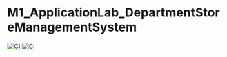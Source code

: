 # M1_ApplicationLab_DepartmentStoreManagementSystem
[![CI](https://github.com/Pradnya579/M1_ApplicationLab_DepartmentStoreManagementSystem/actions/workflows/main.yml/badge.svg)](https://github.com/Pradnya579/M1_ApplicationLab_DepartmentStoreManagementSystem/actions/workflows/main.yml)
[![CI](https://github.com/Pradnya579/M1_ApplicationLab_DepartmentStoreManagementSystem/actions/workflows/main.yml/badge.svg)](https://github.com/Pradnya579/M1_ApplicationLab_DepartmentStoreManagementSystem/actions/workflows/main.yml)
